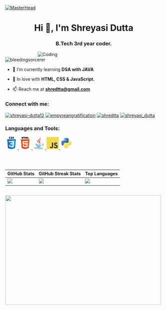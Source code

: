 [![MasterHead](https://i.pinimg.com/originals/73/94/8a/73948af53b7af678089500374e31feba.png)](https://rishavchanda.io)
<h1 align="center">Hi 👋, I'm Shreyasi Dutta</h1>
<h3 align="center">B.Tech 3rd year coder.</h3>
<img align="right" alt="Coding" width="400" src="https://media1.tenor.com/m/paU7ZLSP3b0AAAAC/evrima-server.gif">

<p align="left"> <img src="https://komarev.com/ghpvc/?username=bleedingsorcerer&label=Profile%20views&color=0e75b6&style=flat" alt="bleedingsorcerer" /> </p>

- 🌱 I’m currently learning **DSA with JAVA**

- 💬 In love with **HTML, CSS & JavaScript.**

- 📫 Reach me at **shredtta@gmail.com**

<h3 align="left">Connect with me:</h3>
<p align="left">
<a href="https://linkedin.com/in/shreyasi-dutta12" target="blank"><img align="center" src="https://raw.githubusercontent.com/rahuldkjain/github-profile-readme-generator/master/src/images/icons/Social/linked-in-alt.svg" alt="shreyasi-dutta12" height="30" width="40" /></a>
<a href="https://instagram.com/empyreangratification" target="blank"><img align="center" src="https://raw.githubusercontent.com/rahuldkjain/github-profile-readme-generator/master/src/images/icons/Social/instagram.svg" alt="empyreangratification" height="30" width="40" /></a>
<a href="https://www.hackerrank.com/shredtta" target="blank"><img align="center" src="https://raw.githubusercontent.com/rahuldkjain/github-profile-readme-generator/master/src/images/icons/Social/hackerrank.svg" alt="shredtta" height="30" width="40" /></a>
<a href="https://www.leetcode.com/shreyasi_dutta" target="blank"><img align="center" src="https://raw.githubusercontent.com/rahuldkjain/github-profile-readme-generator/master/src/images/icons/Social/leet-code.svg" alt="shreyasi_dutta" height="30" width="40" /></a>
</p>

<h3 align="left">Languages and Tools:</h3>
<p align="left"> <a href="https://www.w3schools.com/css/" target="_blank" rel="noreferrer"> <img src="https://raw.githubusercontent.com/devicons/devicon/master/icons/css3/css3-original-wordmark.svg" alt="css3" width="40" height="40"/> </a> <a href="https://www.w3.org/html/" target="_blank" rel="noreferrer"> <img src="https://raw.githubusercontent.com/devicons/devicon/master/icons/html5/html5-original-wordmark.svg" alt="html5" width="40" height="40"/> </a> <a href="https://www.java.com" target="_blank" rel="noreferrer"> <img src="https://raw.githubusercontent.com/devicons/devicon/master/icons/java/java-original.svg" alt="java" width="40" height="40"/> </a> <a href="https://developer.mozilla.org/en-US/docs/Web/JavaScript" target="_blank" rel="noreferrer"> <img src="https://raw.githubusercontent.com/devicons/devicon/master/icons/javascript/javascript-original.svg" alt="javascript" width="40" height="40"/> </a> <a href="https://www.python.org" target="_blank" rel="noreferrer"> <img src="https://raw.githubusercontent.com/devicons/devicon/master/icons/python/python-original.svg" alt="python" width="40" height="40"/> </a> </p>
<br>
<br>

| GitHub Stats                                                                                                      | GitHub Streak Stats                                                                                                      | Top Languages                                                                                                      |
|-------------------------------------------------------------------------------------------------------------------|--------------------------------------------------------------------------------------------------------------------------|--------------------------------------------------------------------------------------------------------------------|
| ![](https://github-readme-stats.vercel.app/api?username=bleedingsorcerer&theme=radical&hide_border=false&include_all_commits=true&count_private=false) | ![](https://github-readme-streak-stats.herokuapp.com/?user=bleedingsorcerer&theme=radical&hide_border=false)             | ![](https://github-readme-stats.vercel.app/api/top-langs/?username=bleedingsorcerer&theme=radical&hide_border=false&include_all_commits=true&count_private=false&layout=compact) |

<!-- Proudly created with GPRM ( https://gprm.itsvg.in ) -->
<br>

<img align="center" height="350em" width="500em" src="https://leetcard.jacoblin.cool/shreyasi_dutta?theme=light&font=Karma&ext=contest" />
